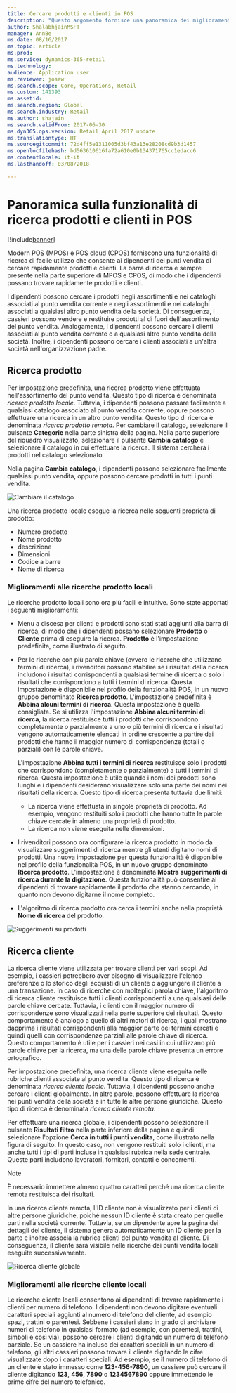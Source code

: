 ```yaml
---
title: Cercare prodotti e clienti in POS
description: "Questo argomento fornisce una panoramica dei miglioramenti apportati alla funzionalità di ricerca prodotti e clienti in Dynamics 365 for Retail."
author: ShalabhjainMSFT
manager: AnnBe
ms.date: 08/16/2017
ms.topic: article
ms.prod: 
ms.service: dynamics-365-retail
ms.technology: 
audience: Application user
ms.reviewer: josaw
ms.search.scope: Core, Operations, Retail
ms.custom: 141393
ms.assetid: 
ms.search.region: Global
ms.search.industry: Retail
ms.author: shajain
ms.search.validFrom: 2017-06-30
ms.dyn365.ops.version: Retail April 2017 update
ms.translationtype: HT
ms.sourcegitcommit: 72d4ff5e1311005d3bf43a13e28208cd9b3d1457
ms.openlocfilehash: bd563610616fa72a610e0b134371765cc1edacc6
ms.contentlocale: it-it
ms.lasthandoff: 03/08/2018

---
```


# <a name="overview-of-product-and-customer-search-in-point-of-sale"></a>Panoramica sulla funzionalità di ricerca prodotti e clienti in POS

[!include[banner](includes/banner.md)]

Modern POS (MPOS) e POS cloud (CPOS) forniscono una funzionalità di ricerca di facile utilizzo che consente ai dipendenti dei punti vendita di cercare rapidamente prodotti e clienti. La barra di ricerca è sempre presente nella parte superiore di MPOS e CPOS, di modo che i dipendenti possano trovare rapidamente prodotti e clienti.

I dipendenti possono cercare i prodotti negli assortimenti e nei cataloghi associati al punto vendita corrente e negli assortimenti e nei cataloghi associati a qualsiasi altro punto vendita della società. Di conseguenza, i cassieri possono vendere e restituire prodotti al di fuori dell'assortimento del punto vendita. Analogamente, i dipendenti possono cercare i clienti associati al punto vendita corrente o a qualsiasi altro punto vendita della società. Inoltre, i dipendenti possono cercare i clienti associati a un'altra società nell'organizzazione padre.

## <a name="product-search"></a>Ricerca prodotto 

Per impostazione predefinita, una ricerca prodotto viene effettuata nell'assortimento del punto vendita. Questo tipo di ricerca è denominata *ricerca prodotto locale*. Tuttavia, i dipendenti possono passare facilmente a qualsiasi catalogo associato al punto vendita corrente, oppure possono effettuare una ricerca in un altro punto vendita. Questo tipo di ricerca è denominata *ricerca prodotto remota*. Per cambiare il catalogo, selezionare il pulsante **Categorie** nella parte sinistra della pagina. Nella parte superiore del riquadro visualizzato, selezionare il pulsante **Cambia catalogo** e selezionare il catalogo in cui effettuare la ricerca. Il sistema cercherà i prodotti nel catalogo selezionato.

Nella pagina **Cambia catalogo**, i dipendenti possono selezionare facilmente qualsiasi punto vendita, oppure possono cercare prodotti in tutti i punti vendita.

![Cambiare il catalogo](./media/Changecatalog.png "Cambiare il catalogo")
 
Una ricerca prodotto locale esegue la ricerca nelle seguenti proprietà di prodotto:

- Numero prodotto
- Nome prodotto
- descrizione
- Dimensioni
- Codice a barre
- Nome di ricerca

### <a name="enhancements-to-local-product-searches"></a>Miglioramenti alle ricerche prodotto locali

Le ricerche prodotto locali sono ora più facili e intuitive. Sono state apportati i seguenti miglioramenti:

- Menu a discesa per clienti e prodotti sono stati stati aggiunti alla barra di ricerca, di modo che i dipendenti possano selezionare **Prodotto** o **Cliente** prima di eseguire la ricerca. **Prodotto** è l'impostazione predefinita, come illustrato di seguito.
- Per le ricerche con più parole chiave (ovvero le ricerche che utilizzano termini di ricerca), i rivenditori possono stabilire se i risultati della ricerca includono i risultati corrispondenti a qualsiasi termine di ricerca o solo i risultati che corrispondono a tutti i termini di ricerca. Questa impostazione è disponibile nel profilo della funzionalità POS, in un nuovo gruppo denominato **Ricerca prodotto**. L'impostazione predefinita è **Abbina alcuni termini di ricerca**. Questa impostazione è quella consigliata. Se si utilizza l'impostazione **Abbina alcuni termini di ricerca**, la ricerca restituisce tutti i prodotti che corrispondono completamente o parzialmente a uno o più termini di ricerca e i risultati vengono automaticamente elencati in ordine crescente a partire dai prodotti che hanno il maggior numero di corrispondenze (totali o parziali) con le parole chiave.

    L'impostazione **Abbina tutti i termini di ricerca** restituisce solo i prodotti che corrispondono (completamente o parzialmente) a tutti i termini di ricerca. Questa impostazione è utile quando i nomi dei prodotti sono lunghi e i dipendenti desiderano visualizzare solo una parte dei nomi nei risultati della ricerca. Questo tipo di ricerca presenta tuttavia due limiti:

    - La ricerca viene effettuata in singole proprietà di prodotto. Ad esempio, vengono restituiti solo i prodotti che hanno tutte le parole chiave cercate in almeno una proprietà di prodotto.
    - La ricerca non viene eseguita nelle dimensioni.

- I rivenditori possono ora configurare la ricerca prodotto in modo da visualizzare suggerimenti di ricerca mentre gli utenti digitano nomi di prodotti. Una nuova impostazione per questa funzionalità è disponibile nel profilo della funzionalità POS, in un nuovo gruppo denominato **Ricerca prodotto**. L'impostazione è denominata **Mostra suggerimenti di ricerca durante la digitazione**. Questa funzionalità può consentire ai dipendenti di trovare rapidamente il prodotto che stanno cercando, in quanto non devono digitarne il nome completo.
- L'algoritmo di ricerca prodotto ora cerca i termini anche nella proprietà **Nome di ricerca** del prodotto.

![Suggerimenti su prodotti](./media/Productsuggestions.png "Suggerimenti su prodotti")

## <a name="customer-search"></a>Ricerca cliente

La ricerca cliente viene utilizzata per trovare clienti per vari scopi. Ad esempio, i cassieri potrebbero aver bisogno di visualizzare l'elenco preferenze o lo storico degli acquisti di un cliente o aggiungere il cliente a una transazione. In caso di ricerche con molteplici parola chiave, l'algoritmo di ricerca cliente restituisce tutti i clienti corrispondenti a una qualsiasi delle parole chiave cercate. Tuttavia, i clienti con il maggior numero di corrispondenze sono visualizzati nella parte superiore dei risultati. Questo comportamento è analogo a quello di altri motori di ricerca, i quali mostrano dapprima i risultati corrispondenti alla maggior parte dei termini cercati e quindi quelli con corrispondenze parziali alle parole chiave di ricerca. Questo comportamento è utile per i cassieri nei casi in cui utilizzano più parole chiave per la ricerca, ma una delle parole chiave presenta un errore ortografico.

Per impostazione predefinita, una ricerca cliente viene eseguita nelle rubriche clienti associate al punto vendita. Questo tipo di ricerca è denominata *ricerca cliente locale*. Tuttavia, i dipendenti possono anche cercare i clienti globalmente. In altre parole, possono effettuare la ricerca nei punti vendita della società e in tutte le altre persone giuridiche. Questo tipo di ricerca è denominata *ricerca cliente remota*.

Per effettuare una ricerca globale, i dipendenti possono selezionare il pulsante **Risultati filtro** nella parte inferiore della pagina e quindi selezionare l'opzione **Cerca in tutti i punti vendita**, come illustrato nella figura di seguito. In questo caso, non vengono restituiti solo i clienti, ma anche tutti i tipi di parti incluse in qualsiasi rubrica nella sede centrale. Queste parti includono lavoratori, fornitori, contatti e concorrenti.

> [!NOTE]
> È necessario immettere almeno quattro caratteri perché una ricerca cliente remota restituisca dei risultati.

In una ricerca cliente remota, l'ID cliente non è visualizzato per i clienti di altre persone giuridiche, poiché nessun ID cliente è stata creato per quelle parti nella società corrente. Tuttavia, se un dipendente apre la pagina dei dettagli del cliente, il sistema genera automaticamente un ID cliente per la parte e inoltre associa la rubrica clienti del punto vendita al cliente. Di conseguenza, il cliente sarà visibile nelle ricerche dei punti vendita locali eseguite successivamente.

![Ricerca cliente globale](./media/Globalcustomersearch.png "Ricerca cliente globale")

### <a name="enhancements-to-local-customer-searches"></a>Miglioramenti alle ricerche cliente locali

Le ricerche cliente locali consentono ai dipendenti di trovare rapidamente i clienti per numero di telefono. I dipendenti non devono digitare eventuali caratteri speciali aggiunti al numero di telefono del cliente, ad esempio spazi, trattini o parentesi. Sebbene i cassieri siano in grado di archiviare numeri di telefono in qualsiasi formato (ad esempio, con parentesi, trattini, simboli e così via), possono cercare i clienti digitando un numero di telefono parziale. Se un cassiere ha incluso dei caratteri speciali in un numero di telefono, gli altri cassieri possono trovare il cliente digitando le cifre visualizzate dopo i caratteri speciali. Ad esempio, se il numero di telefono di un cliente è stato immesso come **123-456-7890**, un cassiere può cercare il cliente digitando **123**, **456**, **7890** o **1234567890** oppure immettendo le prime cifre del numero telefonico.

